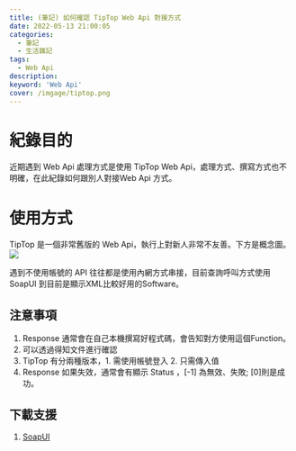 ```yaml
---
title: (筆記) 如何確認 TipTop Web Api 對接方式
date: 2022-05-13 21:00:05
categories: 
  - 筆記 
  - 生活雜記
tags: 
  - Web Api
description:
keyword: 'Web Api'
cover: /imgage/tiptop.png
---
```


# 紀錄目的
近期遇到 Web Api 處理方式是使用 TipTop Web Api，處理方式、撰寫方式也不明確，在此紀錄如何跟別人對接Web Api 方式。

# 使用方式
TipTop 是一個非常舊版的 Web Api，執行上對新人非常不友善。下方是概念圖。
![](/img/flower/tiptop.png)

遇到不使用帳號的 API 往往都是使用內網方式串接，目前查詢呼叫方式使用 SoapUI 到目前是顯示XML比較好用的Software。

## 注意事項
1. Response 通常會在自己本機撰寫好程式碼，會告知對方使用這個Function。
2. 可以透過得知文件進行確認
3. TipTop 有分兩種版本，1. 需使用帳號登入 2. 只需傳入值
4. Response 如果失效，通常會有顯示 Status ，[-1] 為無效、失敗; [0]則是成功。

## 下載支援 
1. [SoapUI](https://www.soapui.org/downloads/soapui/)

